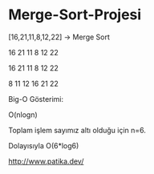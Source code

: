 # Merge-Sort-Projesi

[16,21,11,8,12,22] -> Merge Sort

16 21 11  8 12 22

 16  21  11    8  12 22
 
 8 11 12 16 21 22
 
 Big-O Gösterimi:

O(nlogn)

Toplam işlem sayımız altı olduğu için n=6.

Dolayısıyla O(6*log6)

http://www.patika.dev/
